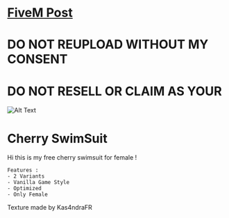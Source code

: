 # [FiveM Post](https://forum.cfx.re/t/free-cherry-swimsuit-f/5202956)
# DO NOT REUPLOAD WITHOUT MY CONSENT
# DO NOT RESELL OR CLAIM AS YOUR
![Alt Text](https://forum-cfx-re.akamaized.net/optimized/4X/4/f/2/4f260d3eae8ce0c01e057b234795b645045e1afc_2_500x500.jpeg)
# Cherry SwimSuit
Hi this is my free cherry swimsuit for female !

```
Features :
- 2 Variants
- Vanilla Game Style
- Optimized
- Only Female
```

Texture made by Kas4ndraFR



